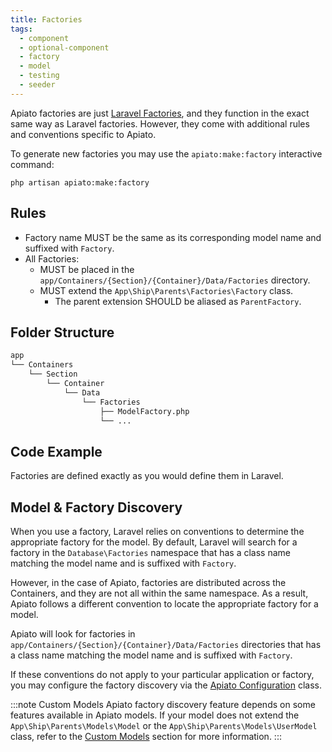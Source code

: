 ```yaml
---
title: Factories
tags:
  - component
  - optional-component
  - factory
  - model
  - testing
  - seeder
---
```


Apiato factories are just [Laravel Factories](https://laravel.com/docs/eloquent-factories),
and they function in the exact same way as Laravel factories.
However, they come with additional rules and conventions specific to Apiato.

To generate new factories you may use the `apiato:make:factory` interactive command:

```
php artisan apiato:make:factory
```

## Rules

- Factory name MUST be the same as its corresponding model name and suffixed with `Factory`.
- All Factories:
  - MUST be placed in the `app/Containers/{Section}/{Container}/Data/Factories` directory.
  - MUST extend the `App\Ship\Parents\Factories\Factory` class.
    - The parent extension SHOULD be aliased as `ParentFactory`.

## Folder Structure

```markdown
app
└── Containers
    └── Section
        └── Container
            └── Data
                └── Factories
                    ├── ModelFactory.php
                    └── ...
```

## Code Example

Factories are defined exactly as you would define them in Laravel.

## Model & Factory Discovery

When you use a factory, Laravel relies on conventions to determine the appropriate factory for the model.
By default,
Laravel will search for a factory in the `Database\Factories` namespace
that has a class name matching the model name and is suffixed with `Factory`.

However, in the case of Apiato, factories are distributed across the Containers,
and they are not all within the same namespace.
As a result, Apiato follows a different convention to locate the appropriate factory for a model.

Apiato will look for factories in `app/Containers/{Section}/{Container}/Data/Factories` directories
that has a class name matching the model name and is suffixed with `Factory`.

If these conventions do not apply to your particular application or factory, you may configure the factory discovery
via the [Apiato Configuration](../../framework-features/advance-configuration.mdx#factories) class.

:::note Custom Models
Apiato factory discovery feature depends on some features available in Apiato models.
If your model does not extend the `App\Ship\Parents\Models\Model` or the `App\Ship\Parents\Models\UserModel` class,
refer to the [Custom Models](../../components/main-components/models/#custom-models) section for more information.
:::
